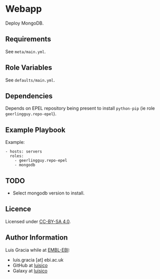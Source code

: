 Webapp
======
Deploy MongoDB.

Requirements
------------
See `meta/main.yml`.

Role Variables
--------------
See `defaults/main.yml`.

Dependencies
------------
Depends on EPEL repository being present to install `python-pip` (ie role `geerlingguy.repo-epel`).

Example Playbook
----------------
Example:
```
- hosts: servers
  roles:
    - geerlingguy.repo-epel
    - mongodb
```

TODO
----
- Select mongodb version to install.

Licence
-------
Licensed under [CC-BY-SA 4.0](https://creativecommons.org/licenses/by-sa/4.0/).

Author Information
------------------
Luis Gracia while at [EMBL-EBI](http://www.ebi.ac.uk/):
- luis.gracia [at] ebi.ac.uk
- GitHub at [luisico](https://github.com/luisico)
- Galaxy at [luisico](https://galaxy.ansible.com/luisico)
